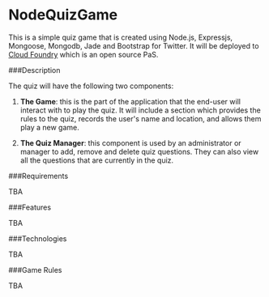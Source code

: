NodeQuizGame
============

This is a simple quiz game that is created using Node.js, Expressjs, Mongoose, Mongodb, Jade and Bootstrap for Twitter. It will be deployed to [Cloud Foundry](http://cloudfoundry.com/) which is an open source PaS.

###Description

The quiz will have the following two components:

1. **The Game**: this is the part of the application that the end-user will interact with to play the quiz. It will include a section which provides the rules to the quiz, records the user's name and location, and allows them play a new game.  

2. **The Quiz Manager**: this component is used by an administrator or manager to add, remove and delete quiz questions. They can also view all the questions that are currently in the quiz.


###Requirements

TBA

###Features

TBA

###Technologies

TBA

###Game Rules

TBA


